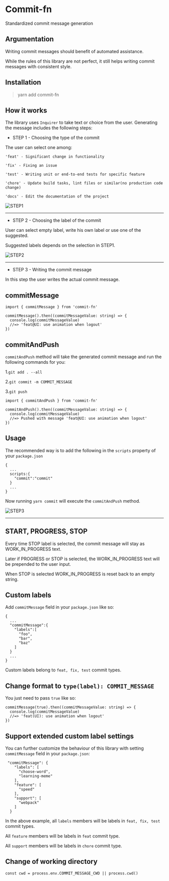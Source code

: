 # Commit-fn

Standardized commit message generation

## Argumentation

Writing commit messages should benefit of automated assistance. 

While the rules of this library are not perfect, it still helps writing commit messages with consistent style.

## Installation

> yarn add commit-fn

## How it works

The library uses `Inquirer` to take text or choice from the user. Generating the message includes the following steps:

- STEP 1 - Choosing the type of the commit

The user can select one among:

```
'feat' - Significant change in functionality

'fix' - Fixing an issue

'test' - Writing unit or end-to-end tests for specific feature

'chore' - Update build tasks, lint files or similar(no production code change)

'docs' - Edit the documentation of the project
```

![STEP1](/files/screen0.png)

---

- STEP 2 - Choosing the label of the commit

User can select empty label, write his own label or use one of the suggested.

Suggested labels depends on the selection in STEP1.

![STEP2](/files/screen1.png)

---

- STEP 3 - Writing the commit message

In this step the user writes the actual commit message.

## commitMessage

```
import { commitMessage } from 'commit-fn'

commitMessage().then((commitMessageValue: string) => {
  console.log(commitMessageValue)
  //=> 'feat@UI: use animation when logout'
})
```

## commitAndPush

`commitAndPush` method will take the generated commit message and run the following commands for you:

1.`git add . --all`

2.`git commit -m COMMIT_MESSAGE`

3.`git push`

```
import { commitAndPush } from 'commit-fn'

commitAndPush().then((commitMessageValue: string) => {
  console.log(commitMessageValue)
  //=> Pushed with message 'feat@UI: use animation when logout'
})
```

## Usage

The recommended way is to add the following in the `scripts` property of  your `package.json`

```
{
  ...
  scripts:{
    "commit":"commit"
  }
  ...
}
```

Now running `yarn commit` will execute the `commitAndPush` method.

![STEP3](/files/screen2.png)

---

## START, PROGRESS, STOP

Every time STOP label is selected, the commit message will stay as WORK_IN_PROGRESS text.

Later if PROGRESS or STOP is selected, the WORK_IN_PROGRESS text will be prepended to the user input.

When STOP is selected WORK_IN_PROGRESS is reset back to an empty string.

## Custom labels

Add `commitMessage` field in your `package.json` like so:

```
{
  ...
  "commitMessage":{
    "labels":[
      "foo",
      "bar",
      "baz"
    ]
  }
  ...
}
```

Custom labels belong to `feat, fix, test` commit types.

## Change format  to `type(label): COMMIT_MESSAGE`

You just need to pass `true` like so:

```
commitMessage(true).then((commitMessageValue: string) => {
  console.log(commitMessageValue)
  //=> 'feat(UI): use animation when logout'
})
```

## Support extended custom label settings

You can further customize the behaviour of this library with setting `commitMessage` field in your `package.json`:

```
 "commitMessage": {
    "labels": [
      "choose-word",
      "learning-meme"
    ],
    "feature": [
      "speed"
    ],
    "support": [
      "webpack"
    ]
  }
```

In the above example, all `labels` members will be labels in `feat, fix, test` commit types.

All `feature` members will be labels in `feat` commit type.

All `support` members will be labels in `chore` commit type.

## Change of working directory

`const cwd = process.env.COMMIT_MESSAGE_CWD || process.cwd()`
